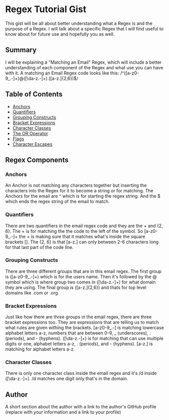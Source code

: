 # Regex Tutorial Gist

This gist will be all about better understanding what a Regex is and the purpose of a Regex. I will talk about a specific Regex that I will find useful to know about for future use and hopefully you as well.

## Summary

I will be explaining a "Matching an Email" Regex, which will include a better understanding of each component of the Regex and what use you can have with it.
A matching an Email Regex code looks like this: /^([a-z0-9_\.-]+)@([\da-z\.-]+)\.([a-z\.]{2,6})$/

## Table of Contents

- [Anchors](#anchors)
- [Quantifiers](#quantifiers)
- [Grouping Constructs](#grouping-constructs)
- [Bracket Expressions](#bracket-expressions)
- [Character Classes](#character-classes)
- [The OR Operator](#the-or-operator)
- [Flags](#flags)
- [Character Escapes](#character-escapes)

## Regex Components

### Anchors

An Anchor is not matching any characters together but inserting the characters into the Regex for it to become a string or for matching. 
The Anchors for the email are ^ which is for starting the regex string. And the $ which ends the regex string of the email to match.

### Quantifiers

There are two quantifiers in the email regex code and they are the + and {2, 6}. The + is for matching the the code to the left of the symbol.
So [a-z0-9_\.-]+ the + is making sure that it matches what's inside the square brackets [].
The {2, 6} is that [a-z\.] can only between 2-6 characters long for that last part of the code line.

### Grouping Constructs

There are three different groups that are in this email regex. The first group is ([a-z0-9_\.-]+) which is for the users name. Then it's followed by the @
symbol which is where group two comes in ([\da-z\.-]+) for what domain they are using. The final group is ([a-z\.]{2,6}) and thats for top level domains
like .com or .org.

### Bracket Expressions

Just like how there are three groups in the email regex, there are three bracket expressions too. They are expressions that are telling us to match what rules are given withing the brackets. 
[a-z0-9_\.-] is matching lowercase alphabet letters a-z, numbers that are between 0-9, _ (underscores), . (periods), and - (hyphens).
([\da-z\.-]+) is for matching that can use multiple digits or one, alphabet letters a-z, . (periods), and - (hyphens).
[a-z\.] is matching for alphabet letters a-z.

### Character Classes

There is only one character class inside the email regex and it's /d inside ([\da-z\.-]+). /d matches one digit only that's in the domain.

## Author

A short section about the author with a link to the author's GitHub profile (replace with your information and a link to your profile)
